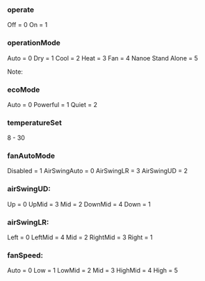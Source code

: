 ### operate

Off = 0
On = 1

### operationMode

Auto = 0
Dry = 1
Cool = 2
Heat = 3
Fan = 4
Nanoe Stand Alone = 5

Note: 


### ecoMode

Auto = 0
Powerful = 1
Quiet = 2

### temperatureSet

8 - 30

### fanAutoMode

Disabled = 1
AirSwingAuto = 0
AirSwingLR = 3
AirSwingUD = 2

### airSwingUD:

Up = 0
UpMid = 3
Mid = 2
DownMid = 4
Down = 1

### airSwingLR:

Left = 0
LeftMid = 4
Mid = 2
RightMid = 3
Right = 1

### fanSpeed:

Auto = 0
Low = 1
LowMid = 2
Mid = 3
HighMid = 4
High = 5
